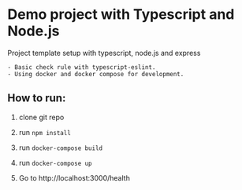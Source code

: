 # Demo project with Typescript and Node.js

Project template setup with typescript, node.js and express

    - Basic check rule with typescript-eslint.
    - Using docker and docker compose for development.

## How to run:

1. clone git repo

2. run `npm install`

3. run `docker-compose build`

4. run `docker-compose up`

5. Go to http://localhost:3000/health